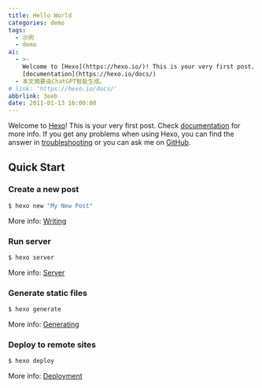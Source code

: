 ```yaml
---
title: Hello World
categories: demo
tags:
  - 示例
  - demo
ai:
  - >-
    Welcome to [Hexo](https://hexo.io/)! This is your very first post. Check
    [documentation](https://hexo.io/docs/)
  - 本文摘要由ChatGPT智能生成。
# link: 'https://hexo.io/docs/'
abbrlink: 3eeb
date: 2011-01-13 16:00:00
---
```

Welcome to [Hexo](https://hexo.io/)! This is your very first post. Check [documentation](https://hexo.io/docs/) for more info. If you get any problems when using Hexo, you can find the answer in [troubleshooting](https://hexo.io/docs/troubleshooting.html) or you can ask me on [GitHub](https://github.com/hexojs/hexo/issues).

## Quick Start

### Create a new post

``` bash
$ hexo new "My New Post"
```

More info: [Writing](https://hexo.io/docs/writing.html)

### Run server

``` bash
$ hexo server
```

More info: [Server](https://hexo.io/docs/server.html)

### Generate static files

``` bash
$ hexo generate
```

More info: [Generating](https://hexo.io/docs/generating.html)

### Deploy to remote sites

``` bash
$ hexo deploy
```

More info: [Deployment](https://hexo.io/docs/one-command-deployment.html)
